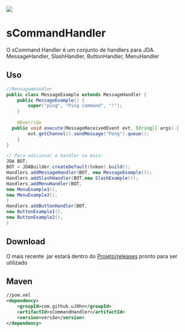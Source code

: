 [![](https://jitpack.io/v/uJ0hn/sCommandHandler.svg)](https://jitpack.io/#uJ0hn/sCommandHandler)
# sCommandHandler
O sCommand Handler é um conjunto de handlers para JDA.
MessageHandler, SlashHandler, ButtonHandler, MenuHandler

## Uso
```java
//MensagemHandler
public class MessageExample extends MessageHandler {  
    public MessageExample() {  
        super("ping", "Ping command", "!");  
    }  
  
    @Override  
  public void execute(MessageReceivedEvent evt, String[] args) {  
        evt.getChannel().sendMessage("Pong").queue();  
    }  
}

// Para adicionar o handler na main:
JDA BOT;
BOT = JDABuilder.createDefault(token).build();
Handlers.addMessageHandler(BOT, new MessageExample());
Handlers.addSlashHandler(BOT,new SlashExample());
Handlers.addMenuHandler(BOT,
new MenuExample1(),
new MenuExample2(),
)
Handlers.addButtonHandler(BOT,
new ButtonExample1(),
new ButtonExample2(),
)

```

## Download
O mais recente .jar estará dentro do  [Projeto/releases](https://github.com/uJ0hn/sCommandHandler/releases) pronto para ser utilizado
## Maven
```xml
//pom.xml
<dependency>  
    <groupId>com.github.uJ0hn</groupId>  
    <artifactId>sCommandHandler</artifactId>  
    <version>versão</version>  
</dependency>

```
